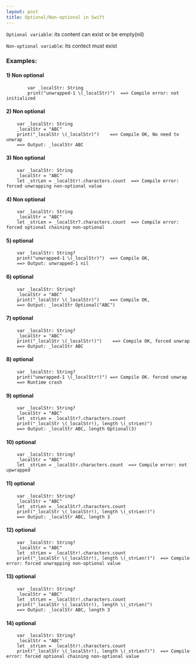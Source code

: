 ```yaml
---
layout: post
title: Optional/Non-optional in Swift
---
```

`Optional variable`: its content can exist or be empty(nil)

`Non-optional variable`: its contect must exist

### Examples:

#### 1) Non optional
```
        var _localStr: String
        print("unwrapped-1 \(_localStr)")  ==> Compile error: not initialized
```
#### 2) Non optional
        var _localStr: String
        _localStr = "ABC"
        print("_localStr \(_localStr)")    ==> Compile OK, No need to unwrap
        ==> Output: _localStr ABC
#### 3) Non optional 
        var _localStr: String
        _localStr = "ABC"
        let _strLen = _localStr!.characters.count  ==> Compile error: forced unwrapping non-optional value
#### 4) Non optional
        var _localStr: String
        _localStr = "ABC"
        let _strLen = _localStr?.characters.count  ==> Compile error: forced optional chaining non-optional

#### 5) optional
        var _localStr: String?
        print("unwrapped-1 \(_localStr)")  ==> Compile OK,
        ==> Output: unwrapped-1 nil
#### 6) optional
        var _localStr: String?
        _localStr = "ABC"
        print("_localStr \(_localStr)")    ==> Compile OK, 
        ==> Output: _localStr Optional("ABC")
#### 7) optional
        var _localStr: String?
        _localStr = "ABC"
        print("_localStr \(_localStr!)")    ==> Compile OK, forced unwrap
        ==> Output: _localStr ABC

#### 8) optional
        var _localStr: String?
        print("unwrapped-1 \(_localStr!)") ==> Compile OK. forced unwrap
        ==> Runtime crash
#### 9) optional
        var _localStr: String?
        _localStr = "ABC"
        let _strLen = _localStr?.characters.count
        print("_localStr \(_localStr!), length \(_strLen)")  
        ==> Output: _localStr ABC, length Optional(3)
#### 10) optional
        var _localStr: String?
        _localStr = "ABC"
        let _strLen = _localStr.characters.count  ==> Compile error: not upwrapped
#### 11) optional
        var _localStr: String?
        _localStr = "ABC"
        let _strLen = _localStr?.characters.count
        print("_localStr \(_localStr!), length \(_strLen!)")
        ==> Output: _localStr ABC, length 3
#### 12) optional
        var _localStr: String?
        _localStr = "ABC"
        let _strLen = _localStr!.characters.count
        print("_localStr \(_localStr!), length \(_strLen!)")  ==> Compile error: forced unwrapping non-optional value

#### 13) optional
        var _localStr: String?
        _localStr = "ABC"
        let _strLen = _localStr!.characters.count
        print("_localStr \(_localStr!), length \(_strLen)")
        ==> Output: _localStr ABC, length 3
#### 14) optional
        var _localStr: String?
        _localStr = "ABC"
        let _strLen = _localStr!.characters.count
        print("_localStr \(_localStr!), length \(_strLen?)")  ==> Compile error: forced optional chaining non-optional value